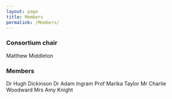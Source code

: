```yaml
---
layout: page
title: Members
permalink: /Members/
---
```


### Consortium chair
Matthew Middleton

### Members
Dr Hugh Dickinson
Dr Adam Ingram
Prof Marika Taylor
Mr Charlie Woodward
Mrs Amy Knight


